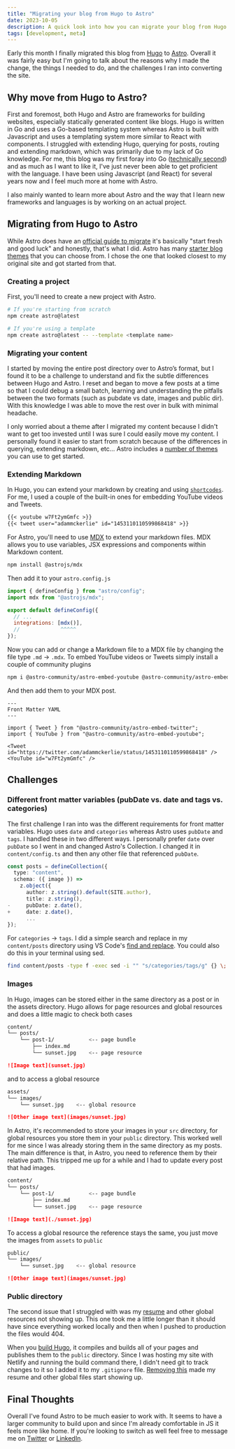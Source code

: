 ```yaml
---
title: "Migrating your blog from Hugo to Astro"
date: 2023-10-05
description: A quick look into how you can migrate your blog from Hugo to Astro, extend your markdown content and fix any issues that come up during migration.
tags: [development, meta]
---
```


Early this month I finally migrated this blog from [Hugo](https://gohugo.io/) to [Astro](https://astro.build/). Overall it was fairly easy but I'm going to talk about the reasons why I made the change, the things I needed to do, and the challenges I ran into converting the site.

## Why move from Hugo to Astro?

First and foremost, both Hugo and Astro are frameworks for building websites, especially statically generated content like blogs. Hugo is written in Go and uses a Go-based templating system whereas Astro is built with Javascript and uses a templating system more similar to React with components. I struggled with extending Hugo, querying for posts, routing and extending markdown, which was primarily due to my lack of Go knowledge. For me, this blog was my first foray into Go ([technically second](https://github.com/openflagr/flagr/pulls?q=is%3Apr+author%3Asilent1mezzo+is%3Aclosed)) and as much as I want to like it, I've just never been able to get proficient with the language. I have been using Javascript (and React) for several years now and I feel much more at home with Astro.

I also mainly wanted to learn more about Astro and the way that I learn new frameworks and languages is by working on an actual project.

## Migrating from Hugo to Astro

While Astro does have an [official guide to migrate](https://docs.astro.build/en/guides/migrate-to-astro/from-hugo/) it's basically "start fresh and good luck" and honestly, that's what I did. Astro has many [starter blog themes](https://astro.build/themes/?search=&categories%5B%5D=blog) that you can choose from. I chose the one that looked closest to my original site and got started from that.

### Creating a project

First, you'll need to create a new project with Astro.

```zsh
# If you're starting from scratch
npm create astro@latest

# If you're using a template
npm create astro@latest -- --template <template name>
```

### Migrating your content

I started by moving the entire post directory over to Astro’s format, but I found it to be a challenge to understand and fix the subtle differences between Hugo and Astro. I reset and began to move a few posts at a time so that I could debug a small batch, learning and understanding the pitfalls between the two formats (such as pubdate vs date, images and public dir). With this knowledge I was able to move the rest over in bulk with minimal headache.

I only worried about a theme after I migrated my content because I didn't want to get too invested until I was sure I could easily move my content. I personally found it easier to start from scratch because of the differences in querying, extending markdown, etc... Astro includes a [number of themes](https://astro.build/themes/) you can use to get started.

### Extending Markdown

In Hugo, you can extend your markdown by creating and using [`shortcodes`](https://gohugo.io/content-management/shortcodes/). For me, I used a couple of the built-in ones for embedding YouTube videos and Tweets.

```md
{{< youtube w7Ft2ymGmfc >}}
{{< tweet user="adammckerlie" id="1453110110599868418" >}}
```

For Astro, you'll need to use [MDX](https://docs.astro.build/en/guides/integrations-guide/mdx/) to extend your markdown files. MDX allows you to use variables, JSX expressions and components within Markdown content.

```zsh
npm install @astrojs/mdx
```

Then add it to your `astro.config.js`

```js
import { defineConfig } from "astro/config";
import mdx from "@astrojs/mdx";

export default defineConfig({
  // ...
  integrations: [mdx()],
  //             ^^^^^
});
```

Now you can add or change a Markdown file to a MDX file by changing the file type `.md` -> `.mdx`. To embed YouTube videos or Tweets simply install a couple of community plugins

```zsh
npm i @astro-community/astro-embed-youtube @astro-community/astro-embed-twitter
```

And then add them to your MDX post.

```mdx
---
Front Matter YAML
---

import { Tweet } from "@astro-community/astro-embed-twitter";
import { YouTube } from "@astro-community/astro-embed-youtube";

<Tweet id="https://twitter.com/adammckerlie/status/1453110110599868418" />
<YouTube id="w7Ft2ymGmfc" />
```

## Challenges

### Different front matter variables (pubDate vs. date and tags vs. categories)

The first challenge I ran into was the different requirements for front matter variables. Hugo uses `date` and `categories` whereas Astro uses `pubDate` and `tags`. I handled these in two different ways. I personally prefer `date` over `pubDate` so I went in and changed Astro's Collection. I changed it in `content/config.ts` and then any other file that referenced `pubDate`.

```ts
const posts = defineCollection({
  type: "content",
  schema: ({ image }) =>
    z.object({
      author: z.string().default(SITE.author),
      title: z.string(),
-     pubDate: z.date(),
+     date: z.date(),
      ...
});
```

For `categories` -> `tags`. I did a simple search and replace in my `content/posts` directory using VS Code's [find and replace](https://code.visualstudio.com/docs/editor/codebasics#_find-and-replace). You could also do this in your terminal using sed.

```zsh
find content/posts -type f -exec sed -i "" "s/categories/tags/g" {} \;
```

### Images

In Hugo, images can be stored either in the same directory as a post or in the assets directory. Hugo allows for page resources and global resources and does a little magic to check both cases

```zsh
content/
└── posts/
    └── post-1/           <-- page bundle
        ├── index.md
        └── sunset.jpg    <-- page resource

```

```md
![Image text](sunset.jpg)
```

and to access a global resource

```zsh
assets/
└── images/
    └── sunset.jpg    <-- global resource
```

```md
![Other image text](images/sunset.jpg)
```

In Astro, it's recommended to store your images in your `src` directory, for global resources you store them in your `public` directory. This worked well for me since I was already storing them in the same directory as my posts. The main difference is that, in Astro, you need to reference them by their relative path. This tripped me up for a while and I had to update every post that had images.

```zsh
content/
└── posts/
    └── post-1/           <-- page bundle
        ├── index.md
        └── sunset.jpg    <-- page resource

```

```md
![Image text](./sunset.jpg)
```

To access a global resource the reference stays the same, you just move the images from `assets` to `public`

```zsh
public/
└── images/
    └── sunset.jpg    <-- global resource
```

```md
![Other image text](images/sunset.jpg)
```

### Public directory

The second issue that I struggled with was my [resume](/resume.pdf) and other global resources not showing up. This one took me a little longer than it should have since everything worked locally and then when I pushed to production the files would 404.

When you [build Hugo](https://gohugo.io/getting-started/usage/#build-your-site), it compiles and builds all of your pages and publishes them to the `public` directory. Since I was hosting my site with Netlify and running the build command there, I didn't need git to track changes to it so I added it to my `.gitignore` file. [Removing this](https://github.com/silent1mezzo/mckerlie.com/commit/c2e68c21bb6ae1563473a3e84fc5cd6449c75ee2) made my resume and other global files start showing up.

## Final Thoughts

Overall I've found Astro to be much easier to work with. It seems to have a larger community to build upon and since I'm already comfortable in JS it feels more like home. If you're looking to switch as well feel free to message me on [Twitter](https://twitter.com/adammckerlie) or [LinkedIn](https://www.linkedin.com/in/adammckerlie/).
